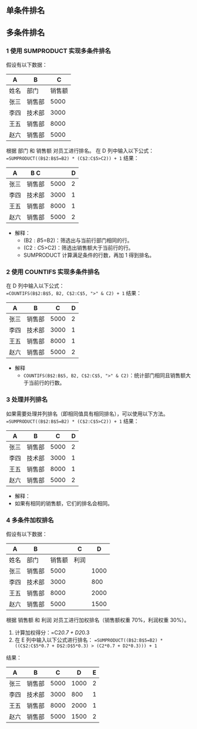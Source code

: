 
## 单条件排名

## 多条件排名
### 1 使用 SUMPRODUCT 实现多条件排名
假设有以下数据：

|A	|B	|C|
|---|---|---|
|姓名|	部门|	销售额|
|张三|	销售部|	5000|
|李四|	技术部|	3000|
|王五|	销售部|	8000|
|赵六|	销售部|	5000|

根据 部门 和 销售额 对员工进行排名。
在 D 列中输入以下公式：
`=SUMPRODUCT((B$2:B$5=B2) * (C$2:C$5>C2)) + 1`
结果：  

|A	|B	C|	|D|
|---|---|---|---|
|张三|	销售部|	5000|	2|
|李四|	技术部|	3000|	1|
|王五|	销售部|	8000|	1|
|赵六|	销售部|	5000|	2|

- 解释：
  - (B$2:B$5=B2)：筛选出与当前行部门相同的行。
  - (C$2:C$5>C2)：筛选出销售额大于当前行的行。
  - SUMPRODUCT 计算满足条件的行数，再加 1 得到排名。

### 2 使用 COUNTIFS 实现多条件排名
在 D 列中输入以下公式：  
`=COUNTIFS(B$2:B$5, B2, C$2:C$5, ">" & C2) + 1`
结果：

|A	|B|	C	|D|
|---|---|---|---|
|张三 |销售部|	5000|	2|
|李四|	技术部|	3000|	1|
|王五|	销售部|	8000|	1|
|赵六|	销售部|	5000|	2|

- 解释
  - `COUNTIFS(B$2:B$5, B2, C$2:C$5, ">" & C2)`：统计部门相同且销售额大于当前行的行数。
### 3 处理并列排名
如果需要处理并列排名（即相同值具有相同排名），可以使用以下方法。
`=SUMPRODUCT((B$2:B$5=B2) * (C$2:C$5>C2)) + 1`
结果：

|A	|B	|C	|D|
|---|---|---|---|
|张三|  销售部|	5000|	2|
|李四|	技术部|	3000|	1|
|王五|	销售部|	8000|	1|
|赵六|	销售部|	5000|	2|

- 解释：
 - 如果有相同的销售额，它们的排名会相同。


### 4 多条件加权排名
假设有以下数据：

|A	|    B|	   |C|	   D|
|---|---|---|---|---|
|姓名|	部门	|销售额| 利润|
|张三|	销售部	|5000|	|1000|
|李四|	技术部	|3000|	|800|
|王五|	销售部	|8000|	|2000|
|赵六|	销售部	|5000|	|1500|

根据 销售额 和 利润 对员工进行加权排名（销售额权重 70%，利润权重 30%）。
1. 计算加权得分：=C2*0.7 + D2*0.3
2. 在 E 列中输入以下公式进行排名：
`=SUMPRODUCT((B$2:B$5=B2) * ((C$2:C$5*0.7 + D$2:D$5*0.3) > (C2*0.7 + D2*0.3))) + 1`

结果：

|A	|    B	   | C	    |D	  |  E|
|---|---|---|---|---|
|张三|	销售部|	5000|	1000|	2|
|李四|	技术部|	3000|	800	|    1|
|王五|	销售部|	8000|	2000|	1|
|赵六|	销售部|	5000|	1500|	2|


